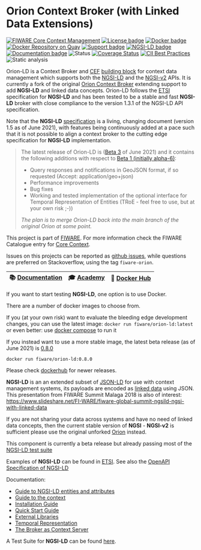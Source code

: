 # Orion Context Broker (with Linked Data Extensions)

[![FIWARE Core Context Management](https://nexus.lab.fiware.org/repository/raw/public/badges/chapters/core.svg)](https://www.fiware.org/developers/catalogue/)
[![License badge](https://img.shields.io/github/license/FIWARE/context.Orion-LD.svg)](https://opensource.org/licenses/AGPL-3.0)
[![Docker badge](https://img.shields.io/docker/pulls/fiware/orion-ld.svg)](https://hub.docker.com/r/fiware/orion-ld/)
[![Docker Repository on Quay](https://img.shields.io/badge/quay.io-orionld-green "Docker Repository on Quay")](https://quay.io/repository/fiware/orion-ld?tab=tags)
[![Support badge](https://img.shields.io/badge/support-sof-yellowgreen.svg)](http://stackoverflow.com/questions/tagged/fiware-orion)
[![NGSI-LD badge](https://img.shields.io/badge/NGSI-LD-red.svg)](https://www.etsi.org/deliver/etsi_gs/CIM/001_099/009/01.04.01_60/gs_cim009v010401p.pdf)
<br>
[![Documentation badge](https://readthedocs.org/projects/fiware-orion/badge/?version=latest)](http://fiware-orion-ld.readthedocs.io/en/latest/?badge=latest)
![Status](https://nexus.lab.fiware.org/static/badges/statuses/incubating.svg)
[![Coverage Status](https://coveralls.io/repos/github/FIWARE/context.Orion-LD/badge.svg?branch=develop)](https://coveralls.io/github/FIWARE/context.Orion-LD?branch=develop)
[![CII Best Practices](https://bestpractices.coreinfrastructure.org/projects/4800/badge)](https://bestpractices.coreinfrastructure.org/projects/4800)
![Static analysis](https://softacheck.com/app/repository/FIWARE/context.Orion-LD/badge)

Orion-LD is a Context Broker and [CEF](https://ec.europa.eu/cefdigital/wiki/display/CEFDIGITAL/CEF+Digital+Home)
[building block](https://ec.europa.eu/cefdigital/wiki/display/CEFDIGITAL/What+is+a+building+Block) for context data
management which supports both the [NGSI-LD](https://en.wikipedia.org/wiki/NGSI-LD) and the
[NGSI-v2](https://fiware.github.io/specifications/OpenAPI/ngsiv2) APIs. It is currently a fork of the original
[Orion Context Broker](https://github.com/telefonicaid/fiware-orion) extending support to add **NGSI-LD** and linked
data concepts. Orion-LD follows the [ETSI](https://en.wikipedia.org/wiki/ETSI) specification for **NGSI-LD** and has
been tested to be a stable and fast **NGSI-LD** broker with close compliance to the version 1.3.1 of the NGSI-LD API
specification.

Note that the **NGSI-LD**
[specification](https://www.etsi.org/deliver/etsi_gs/CIM/001_099/009/01.04.01_60/gs_cim009v010401p.pdf) is a living,
changing document (version 1.5 as of June 2021), with features being continuously added at a pace such that it is not
possible to align a context broker to the cutting edge specification for **NGSI-LD** implementation.

> The latest release of Orion-LD is ([Beta 3](https://github.com/FIWARE/context.Orion-LD/releases/tag/0.8.0) of
> June 2021) and it contains the following additions with respect to
> [Beta 1 (initially alpha-6)](https://github.com/FIWARE/context.Orion-LD/releases/tag/v0.6.1-alpha):
>
> -   Query responses and notifications in GeoJSON format, if so requested (Accept: application/geo+json)
> -   Performance improvements
> -   Bug fixes
> -   Working and tested implementation of the optional interface for Temporal Representation of Entities (TRoE - feel
>     free to use, but at your own risk ;-))
>
> _The plan is to merge Orion-LD back into the main branch of the original Orion at some point._

This project is part of [FIWARE](https://www.fiware.org/). For more information check the FIWARE Catalogue entry for
[Core Context](https://github.com/Fiware/catalogue/tree/master/core).

Issues on this projects can be reported as [github issues](https://github.com/FIWARE/context.Orion-LD/issues), while
questions are preferred on Stackoverflow, using the tag `fiware-orion`.

| :books: [Documentation](https://github.com/FIWARE/context.Orion-LD/tree/develop/doc/manuals-ld) | :mortar_board: [Academy](https://fiware-academy.readthedocs.io/en/latest/core/orion-ld) | :whale: [Docker Hub](https://hub.docker.com/r/fiware/orion-ld/) |
| ----------------------------------------------------------------------------------------------- | --------------------------------------------------------------------------------------- | --------------------------------------------------------------- |

If you want to start testing **NGSI-LD**, one option is to use Docker.

There are a number of docker images to choose from.

If you (at your own risk) want to evaluate the bleeding edge development changes, you can use the latest image:
`docker run fiware/orion-ld:latest` or even better: use
[docker compose](https://github.com/FIWARE/context.Orion-LD/blob/develop/docker/docker-compose.yml) to run it

If you instead want to use a more stable image, the latest beta release (as of June 2021) is
[0.8.0](https://github.com/FIWARE/context.Orion-LD/releases/tag/0.8.0)

```console
docker run fiware/orion-ld:0.8.0
```

Please check [dockerhub](https://hub.docker.com/r/fiware/orion-ld/tags) for newer releases.

**NGSI-LD** is an an extended subset of [JSON-LD](https://en.wikipedia.org/wiki/JSON-LD) for use with context management
systems, its payloads are encoded as [linked data](https://en.wikipedia.org/wiki/Linked_data) using JSON. This
presentation from FIWARE Summit Malaga 2018 is also of interest:
https://www.slideshare.net/FI-WARE/fiware-global-summit-ngsild-ngsi-with-linked-data

If you are not sharing your data across systems and have no need of linked data concepts, then the current stable
version of **NGSI** - **NGSI-v2** is sufficient please use the original unforked
[Orion](https://github.com/telefonicaid/fiware-orion) instead.

This component is currently a beta release but already passing most of the
[NGSI-LD test suite](https://github.com/FIWARE/NGSI-LD_TestSuite)

Examples of **NGSI-LD** can be found in [ETSI](https://forge.etsi.org/gitlab/NGSI-LD/NGSI-LD/tree/master/examples). See
also the
[OpenAPI Specification of NGSI-LD](https://forge.etsi.org/swagger/ui/?url=https://forge.etsi.org/gitlab/NGSI-LD/NGSI-LD/raw/master/spec/updated/full_api.json)

Documentation:

-   [Guide to NGSI-LD entities and attributes](doc/manuals-ld/entities-and-attributes.md)
-   [Guide to the context](doc/manuals-ld/the-context.md)
-   [Installation Guide](doc/manuals-ld/installation-guide.md)
-   [Quick Start Guide](doc/manuals-ld/quick-start-guide.md)
-   [External Libraries](doc/manuals-ld/external-libraries.md)
-   [Temporal Representation](doc/manuals-ld/troe.md)
-   [The Broker as Context Server](doc/manuals-ld/contextServer.md)

A Test Suite for **NGSI-LD** can be found [here](https://github.com/fiware/NGSI-LD_Tests).
